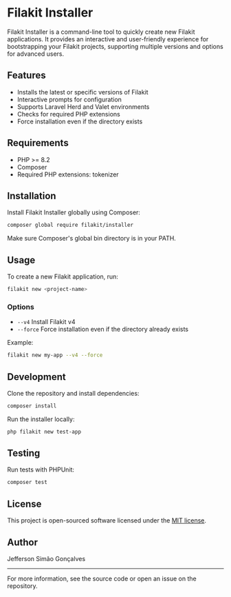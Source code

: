 # Filakit Installer

Filakit Installer is a command-line tool to quickly create new Filakit applications. It provides an interactive and user-friendly experience for bootstrapping your Filakit projects, supporting multiple versions and options for advanced users.

## Features

- Installs the latest or specific versions of Filakit
- Interactive prompts for configuration
- Supports Laravel Herd and Valet environments
- Checks for required PHP extensions
- Force installation even if the directory exists

## Requirements

- PHP >= 8.2
- Composer
- Required PHP extensions: tokenizer

## Installation

Install Filakit Installer globally using Composer:

```bash
composer global require filakit/installer
```

Make sure Composer's global bin directory is in your PATH.

## Usage

To create a new Filakit application, run:

```bash
filakit new <project-name>
```

### Options

- `--v4`      Install Filakit v4
- `--force`   Force installation even if the directory already exists

Example:

```bash
filakit new my-app --v4 --force
```

## Development

Clone the repository and install dependencies:

```bash
composer install
```

Run the installer locally:

```bash
php filakit new test-app
```

## Testing

Run tests with PHPUnit:

```bash
composer test
```

## License

This project is open-sourced software licensed under the [MIT license](LICENSE).

## Author

Jefferson Simão Gonçalves

---

For more information, see the source code or open an issue on the repository.
